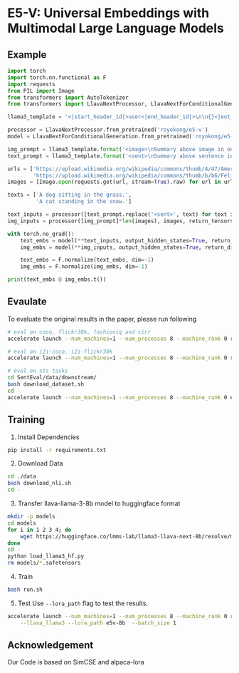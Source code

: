 # E5-V: Universal Embeddings with Multimodal Large Language Models

## Example
``` python
import torch
import torch.nn.functional as F
import requests
from PIL import Image
from transformers import AutoTokenizer
from transformers import LlavaNextProcessor, LlavaNextForConditionalGeneration

llama3_template = '<|start_header_id|>user<|end_header_id|>\n\n{}<|eot_id|><|start_header_id|>assistant<|end_header_id|>\n\n \n'

processor = LlavaNextProcessor.from_pretrained('royokong/e5-v')
model = LlavaNextForConditionalGeneration.from_pretrained('royokong/e5-v', torch_dtype=torch.float16).cuda()

img_prompt = llama3_template.format('<image>\nSummary above image in one word: ')
text_prompt = llama3_template.format('<sent>\nSummary above sentence in one word: ')

urls = ['https://upload.wikimedia.org/wikipedia/commons/thumb/4/47/American_Eskimo_Dog.jpg/360px-American_Eskimo_Dog.jpg',
        'https://upload.wikimedia.org/wikipedia/commons/thumb/b/b6/Felis_catus-cat_on_snow.jpg/179px-Felis_catus-cat_on_snow.jpg']
images = [Image.open(requests.get(url, stream=True).raw) for url in urls]

texts = ['A dog sitting in the grass.',
         'A cat standing in the snow.']

text_inputs = processor([text_prompt.replace('<sent>', text) for text in texts], return_tensors="pt", padding=True).to('cuda')
img_inputs = processor([img_prompt]*len(images), images, return_tensors="pt", padding=True).to('cuda')

with torch.no_grad():
    text_embs = model(**text_inputs, output_hidden_states=True, return_dict=True).hidden_states[-1][:, -1, :]
    img_embs = model(**img_inputs, output_hidden_states=True, return_dict=True).hidden_states[-1][:, -1, :]

    text_embs = F.normalize(text_embs, dim=-1)
    img_embs = F.normalize(img_embs, dim=-1)

print(text_embs @ img_embs.t())
```


## Evaulate
To evaluate the original results in the paper, please run following
```sh
# eval on coco, flickr30k, fashioniq and cirr
accelerate launch --num_machines=1 --num_processes 8 --machine_rank 0 retrieval.py  --use_e5v 

# eval on i2i-coco, i2i-flickr30k
accelerate launch --num_machines=1 --num_processes 8 --machine_rank 0 retrieval.py  --use_e5v  --ocr_replace_text

# eval on sts tasks
cd SentEval/data/downstream/
bash download_dataset.sh
cd -
accelerate launch --num_machines=1 --num_processes 8 --machine_rank 0 eval_sts.py --model_name_or_path royokong/e5-v
```

## Training
1. Install Dependencies

``` sh
pip install -r requirements.txt
```

2. Download Data

``` sh
cd ./data
bash download_nli.sh
cd -
```

3. Transfer llava-llama-3-8b model to huggingface format

``` sh
mkdir -p models
cd models
for i in 1 2 3 4; do
    wget https://huggingface.co/lmms-lab/llama3-llava-next-8b/resolve/main/model-0000$i-of-00004.safetensors
done
cd -
python load_llama3_hf.py
rm models/*.safetensors
```

4. Train
``` sh
bash run.sh
```

5. Test
Use `--lora_path` flag to test the results.
``` sh
accelerate launch --num_machines=1 --num_processes 8 --machine_rank 0 retrieval.py \
    --llava_llama3 --lora_path e5v-8b  --batch_size 1
```


## Acknowledgement
Our Code is based on SimCSE and alpaca-lora
